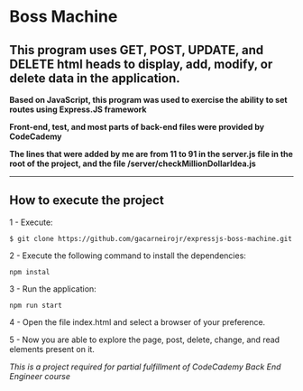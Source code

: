 # Boss Machine

## This program uses GET, POST, UPDATE, and DELETE html heads to display, add, modify, or delete data in the application.

**Based on JavaScript, this program was used to exercise the ability to set routes using Express.JS framework**

**Front-end, test, and most parts of back-end files were provided by CodeCademy**

**The lines that were added by me are from 11 to 91 in the server.js file in the root of the project, and the file /server/checkMillionDollarIdea.js**

---

## How to execute the project

1 - Execute:

```
$ git clone https://github.com/gacarneirojr/expressjs-boss-machine.git
```

2 - Execute the following command to install the dependencies:

```
npm instal
```

3 - Run the application:

```
npm run start
```

4 - Open the file index.html and select a browser of your preference.

5 - Now you are able to explore the page, post, delete, change, and read elements present on it.


*This is a project required for partial fulfillment of CodeCademy Back End Engineer course*